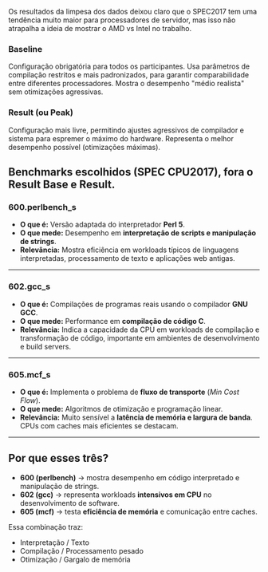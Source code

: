 Os resultados da limpesa dos dados deixou claro que o SPEC2017 tem uma tendência muito maior para processadores de servidor,
mas isso não atrapalha a ideia de mostrar o AMD vs Intel no trabalho.

### Baseline
  Configuração obrigatória para todos os participantes.
Usa parâmetros de compilação restritos e mais padronizados, para garantir comparabilidade entre diferentes processadores.
Mostra o desempenho "médio realista" sem otimizações agressivas.

### Result (ou Peak)
  Configuração mais livre, permitindo ajustes agressivos de compilador e sistema para espremer o máximo do hardware.
Representa o melhor desempenho possível (otimizações máximas).

## Benchmarks escolhidos (SPEC CPU2017), fora o Result Base e Result.

### 600.perlbench_s  
- **O que é:** Versão adaptada do interpretador **Perl 5**.  
- **O que mede:** Desempenho em **interpretação de scripts e manipulação de strings**.  
- **Relevância:** Mostra eficiência em workloads típicos de linguagens interpretadas, processamento de texto e aplicações web antigas.

---

### 602.gcc_s  
- **O que é:** Compilações de programas reais usando o compilador **GNU GCC**.  
- **O que mede:** Performance em **compilação de código C**.  
- **Relevância:** Indica a capacidade da CPU em workloads de compilação e transformação de código, importante em ambientes de desenvolvimento e build servers.

---

### 605.mcf_s  
- **O que é:** Implementa o problema de **fluxo de transporte** (*Min Cost Flow*).  
- **O que mede:** Algoritmos de otimização e programação linear.  
- **Relevância:** Muito sensível a **latência de memória e largura de banda**. CPUs com caches mais eficientes se destacam.

---

##  Por que esses três?  
- **600 (perlbench)** → mostra desempenho em código interpretado e manipulação de strings.  
- **602 (gcc)** → representa workloads **intensivos em CPU** no desenvolvimento de software.  
- **605 (mcf)** → testa **eficiência de memória** e comunicação entre caches.  

Essa combinação traz:
- Interpretação / Texto  
- Compilação / Processamento pesado  
- Otimização / Gargalo de memória
